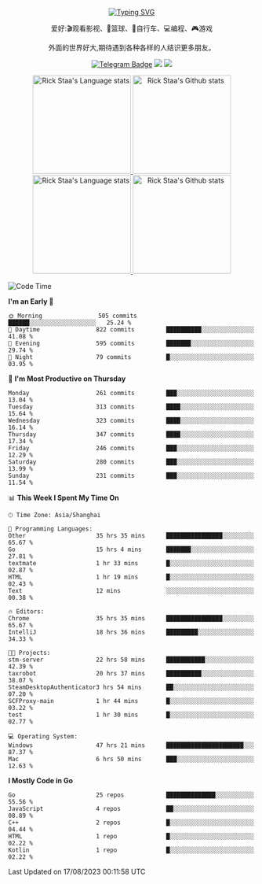 <div align="center"> 

[![Typing SVG](https://readme-typing-svg.herokuapp.com?size=25&duration=2500&color=eeeeee&vCenter=true&width=200&height=40&lines=Hi+there+%F0%9F%91%8B%F0%9F%8F%BB;I'm+DanBai)](https://git.io/typing-svg)

爱好:🎬观看影视、🏀篮球、🚴自行车、💻编程、🎮游戏

外面的世界好大,期待遇到各种各样的人结识更多朋友。

[![Telegram Badge](https://img.shields.io/badge/-Telegram-blue?style=flat&logo=Telegram&logoColor=white)](https://t.me/danbai9420) 
[![](https://img.shields.io/badge/-Blog-brightgreen?style=flat&logo=Blogger&logoColor=white)](https://p00q.cn)
[![](https://img.shields.io/badge/-Email-red?style=flat&logo=Mail.Ru&logoColor=white)](mailto:danbai@88.com)
</div>

<!-- Light Mode -->
<div align="center"> 
<a href="https://github.com/anuraghazra/github-readme-stats#gh-light-mode-only">
<img height=200 src="https://github-readme-stats.vercel.app/api/top-langs/?username=danbai225&layout=compact&langs_count=10&hide_border=1&role=OWNER,COLLABORATOR#gh-light-mode-only" alt="Rick Staa's Language stats" />
</a>
<a href="https://github.com/anuraghazra/github-readme-stats#gh-light-mode-only">
<img height=200 src="https://github-readme-stats.vercel.app/api?username=danbai225&show_icons=true&count_private=true&line_height=28&hide_border=1&include_all_commits=true&card_width=450&role=OWNER,COLLABORATOR&exclude_repo=github-readme-stats#gh-light-mode-only" alt="Rick Staa's Github stats" />
</a>
</div>

<!-- Dark Mode -->
<div align="center"> 
<a href="https://github.com/anuraghazra/github-readme-stats#gh-dark-mode-only">
<img height=200 src="https://github-readme-stats.vercel.app/api/top-langs/?username=danbai225&layout=compact&langs_count=10&hide_border=1&role=OWNER,COLLABORATOR&theme=github_dark#gh-dark-mode-only" alt="Rick Staa's Language stats" />
</a>
<a href="https://github.com/anuraghazra/github-readme-stats#gh-dark-mode-only">
<img height=200 src="https://github-readme-stats.vercel.app/api?username=danbai225&show_icons=true&count_private=true&line_height=28&hide_border=1&include_all_commits=true&card_width=450&role=OWNER,COLLABORATOR&exclude_repo=github-readme-stats&theme=github_dark#gh-dark-mode-only" alt="Rick Staa's Github stats" />
</a>
</div>

<!--START_SECTION:waka-->
![Code Time](http://img.shields.io/badge/Code%20Time-895%20hrs%2020%20mins-blue)

**I'm an Early 🐤** 

```text
🌞 Morning                505 commits         ██████░░░░░░░░░░░░░░░░░░░   25.24 % 
🌆 Daytime                822 commits         ██████████░░░░░░░░░░░░░░░   41.08 % 
🌃 Evening                595 commits         ███████░░░░░░░░░░░░░░░░░░   29.74 % 
🌙 Night                  79 commits          █░░░░░░░░░░░░░░░░░░░░░░░░   03.95 % 
```
📅 **I'm Most Productive on Thursday** 

```text
Monday                   261 commits         ███░░░░░░░░░░░░░░░░░░░░░░   13.04 % 
Tuesday                  313 commits         ████░░░░░░░░░░░░░░░░░░░░░   15.64 % 
Wednesday                323 commits         ████░░░░░░░░░░░░░░░░░░░░░   16.14 % 
Thursday                 347 commits         ████░░░░░░░░░░░░░░░░░░░░░   17.34 % 
Friday                   246 commits         ███░░░░░░░░░░░░░░░░░░░░░░   12.29 % 
Saturday                 280 commits         ███░░░░░░░░░░░░░░░░░░░░░░   13.99 % 
Sunday                   231 commits         ███░░░░░░░░░░░░░░░░░░░░░░   11.54 % 
```


📊 **This Week I Spent My Time On** 

```text
🕑︎ Time Zone: Asia/Shanghai

💬 Programming Languages: 
Other                    35 hrs 35 mins      ████████████████░░░░░░░░░   65.67 % 
Go                       15 hrs 4 mins       ███████░░░░░░░░░░░░░░░░░░   27.81 % 
textmate                 1 hr 33 mins        █░░░░░░░░░░░░░░░░░░░░░░░░   02.87 % 
HTML                     1 hr 19 mins        █░░░░░░░░░░░░░░░░░░░░░░░░   02.43 % 
Text                     12 mins             ░░░░░░░░░░░░░░░░░░░░░░░░░   00.38 % 

🔥 Editors: 
Chrome                   35 hrs 35 mins      ████████████████░░░░░░░░░   65.67 % 
IntelliJ                 18 hrs 36 mins      █████████░░░░░░░░░░░░░░░░   34.33 % 

🐱‍💻 Projects: 
stm-server               22 hrs 58 mins      ███████████░░░░░░░░░░░░░░   42.39 % 
taxrobot                 20 hrs 37 mins      ██████████░░░░░░░░░░░░░░░   38.07 % 
SteamDesktopAuthenticator3 hrs 54 mins       ██░░░░░░░░░░░░░░░░░░░░░░░   07.20 % 
SCFProxy-main            1 hr 44 mins        █░░░░░░░░░░░░░░░░░░░░░░░░   03.22 % 
test                     1 hr 30 mins        █░░░░░░░░░░░░░░░░░░░░░░░░   02.77 % 

💻 Operating System: 
Windows                  47 hrs 21 mins      ██████████████████████░░░   87.37 % 
Mac                      6 hrs 50 mins       ███░░░░░░░░░░░░░░░░░░░░░░   12.63 % 
```

**I Mostly Code in Go** 

```text
Go                       25 repos            ██████████████░░░░░░░░░░░   55.56 % 
JavaScript               4 repos             ██░░░░░░░░░░░░░░░░░░░░░░░   08.89 % 
C++                      2 repos             █░░░░░░░░░░░░░░░░░░░░░░░░   04.44 % 
HTML                     1 repo              █░░░░░░░░░░░░░░░░░░░░░░░░   02.22 % 
Kotlin                   1 repo              █░░░░░░░░░░░░░░░░░░░░░░░░   02.22 % 
```




 Last Updated on 17/08/2023 00:11:58 UTC
<!--END_SECTION:waka-->
